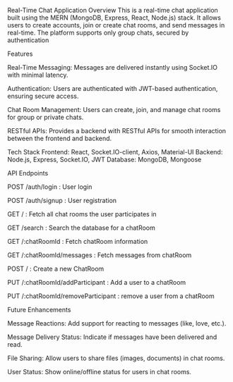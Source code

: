Real-Time Chat Application
Overview
This is a real-time chat application built using the MERN (MongoDB, Express, React, Node.js) stack. It allows users to create accounts, join or create chat rooms, and send messages in real-time. The platform supports only group chats, secured by authentication

Features

Real-Time Messaging: Messages are delivered instantly using Socket.IO with minimal latency.

Authentication: Users are authenticated with JWT-based authentication, ensuring secure access.

Chat Room Management: Users can create, join, and manage chat rooms for group or private chats.

RESTful APIs: Provides a backend with RESTful APIs for smooth interaction between the frontend and backend.


Tech Stack
Frontend: React, Socket.IO-client, Axios, Material-UI
Backend: Node.js, Express, Socket.IO, JWT
Database: MongoDB, Mongoose


API Endpoints

POST /auth/login : User login

POST /auth/signup : User registration

GET / : Fetch all chat rooms the user participates in

GET /search : Search the database for a chatRoom

GET /:chatRoomId : Fetch chatRoom information

GET /:chatRoomId/messages : Fetch messages from chatRoom

POST / : Create a new ChatRoom

PUT /:chatRoomId/addParticipant : Add a user to a chatRoom

PUT /:chatRoomId/removeParticipant : remove a user from a chatRoom

Future Enhancements

Message Reactions: Add support for reacting to messages (like, love, etc.).

Message Delivery Status: Indicate if messages have been delivered and read.

File Sharing: Allow users to share files (images, documents) in chat rooms.

User Status: Show online/offline status for users in chat rooms.
